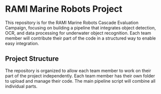 # RAMI Marine Robots Project
This repository is for the RAMI Marine Robots Cascade Evaluation Campaign, focusing on building a pipeline that integrates object detection, OCR, and data processing for underwater object recognition. Each team member will contribute their part of the code in a structured way to enable easy integration.

## Project Structure
The repository is organized to allow each team member to work on their part of the project independently. Each team member has their own folder to upload and manage their code. The main pipeline script will combine all individual parts.
